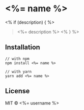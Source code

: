 # <%= name %>

<% if (description) { %>
> <%= description %>
<% } %>

## Installation
```
// with npm
npm install <%= name %>

// with yarn
yarn add <%= name %>
```

## License

MIT &copy; <%= username %>
